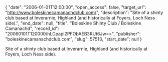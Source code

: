 {
  "date": "2006-01-01T12:00:00", 
  "open_access": false, 
  "target_url": "http://www.boleskinecamanachdclub.com/", 
  "description": "Site of a shinty club based at Inverarnie, Highland (and historically at Foyers, Loch Ness side).", 
  "end_date": null, 
  "title": "Boleskine Shinty Club / Boleskine Camanachd", 
  "record_id": "20060101T120000/hLCpapI2PFObAEB3RUt6Jw==", 
  "publisher": "boleskinecamanachdclub.com", 
  "slug": 57513, 
  "start_date": null
}

Site of a shinty club based at Inverarnie, Highland (and historically at Foyers, Loch Ness side).